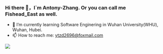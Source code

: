 ### Hi there 👋，I`m Antony-Zhang. Or you can call me Fishead_East as well.


- 🌱 I’m currently learning Software Enginering in Wuhan University(WHU), Wuhan, Hubei.
- 📫 How to reach me: ytzd2696@foxmail.com


![](https://github-readme-stats.vercel.app/api?username=Antony-Zhang)


<!--
**Antony-Zhang/Antony-Zhang** is a ✨ _special_ ✨ repository because its `README.md` (this file) appears on your GitHub profile.

Here are some ideas to get you started:

- 🔭 I’m currently working on ...
- 🌱 I’m currently learning ...
- 👯 I’m looking to collaborate on ...
- 🤔 I’m looking for help with ...
- 💬 Ask me about ...
- 📫 How to reach me: ...
- 😄 Pronouns: ...
- ⚡ Fun fact: ...
-->
